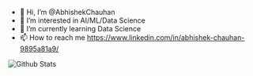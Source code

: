 - 👋 Hi, I’m @AbhishekChauhan
- 👀 I’m interested in AI/ML/Data Science
- 🌱 I’m currently learning Data Science
- 📫 How to reach me https://www.linkedin.com/in/abhishek-chauhan-9895a81a9/

<!---
AnonymouNew/AnonymouNew is a ✨ special ✨ repository because its `README.md` (this file) appears on your GitHub profile.
You can click the Preview link to take a look at your changes.
--->
![Github Stats](https://github-readme-stats.vercel.app/api?username=AnonymouNew&show_icons=true)
